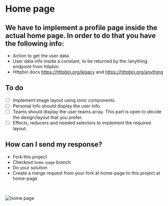 # Home page

## We have to implement a profile page inside the actual home page. In order to do that you have the following info:

- Action to get the user data.
- User data info inside a constant, to be returned by the /anything endpoint from httpbin.
- Httpbin docs https://httpbin.org/legacy and https://httpbin.org/anything

## To do

- [ ] Implement image layout using ionic components.
- [ ] Personal Info should display the user info.
- [ ] Teams should display the user teams array. This part is open to decide the design/layout that you prefer.
- [ ] Effects, reducers and needed selectors to implement the required layout.

## How can I send my response?

- Fork this project
- Checkout `home-page` branch
- Do your solution
- Create a merge request from your fork at home-page to this project at home-page

<br>

![home page](https://firebasestorage.googleapis.com/v0/b/point4more-user-app.appspot.com/o/PFM%2Fhome-page.png?alt=media&token=6e719418-b2ed-4efa-8f85-be8e46c25c09)
